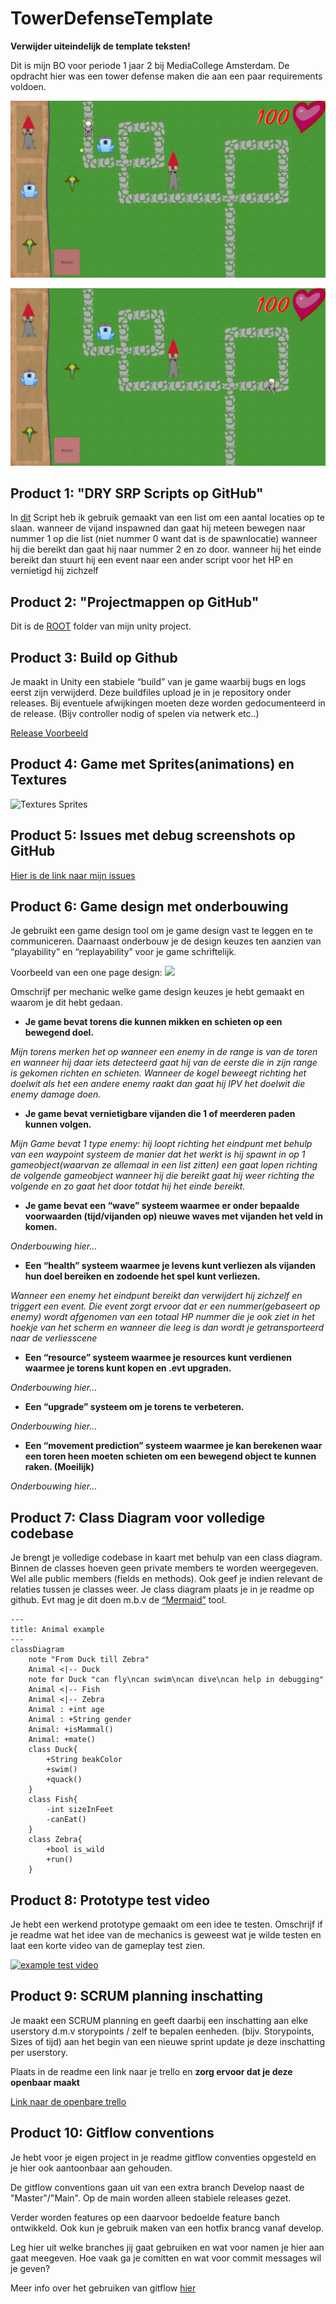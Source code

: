 # TowerDefenseTemplate


 **Verwijder uiteindelijk de template teksten!**

Dit is mijn BO voor periode 1 jaar 2 bij MediaCollege Amsterdam.
De opdracht hier was een tower defense maken die aan een paar requirements voldoen.

![really my game](/readmeVisuals/InGameScreenShot1.png)

![also my game](/readmeVisuals/InGameScreenShot2.png)


## Product 1: "DRY SRP Scripts op GitHub"

In [dit](/Tower%20Defense/Assets/Scripts/PathFinding/Pathing.cs) Script heb ik gebruik gemaakt van een list om een aantal locaties op te slaan.
wanneer de vijand inspawned dan gaat hij meteen bewegen naar nummer 1 op die list (niet nummer 0 want dat is de spawnlocatie) wanneer hij die bereikt dan gaat hij naar nummer 2 en zo door.
wanneer hij het einde bereikt dan stuurt hij een event naar een ander script voor het HP en vernietigd hij zichzelf


## Product 2: "Projectmappen op GitHub"

Dit is de [ROOT](/Tower%20Defense/) folder van mijn unity project.


## Product 3: Build op Github

Je maakt in Unity een stabiele “build” van je game waarbij bugs en logs eerst zijn verwijderd. Deze buildfiles upload je in je repository onder releases.  Bij eventuele afwijkingen moeten deze worden gedocumenteerd in de release. (Bijv controller nodig of spelen via netwerk etc..) 

[Release Voorbeeld](https://github.com/erwinhenraat/TowerDefenseTemplate/releases)

## Product 4: Game met Sprites(animations) en Textures 

![Textures Sprites](readmeVisuals/texturesSprites.gif)

## Product 5: Issues met debug screenshots op GitHub 

[Hier is de link naar mijn issues](https://github.com/TylerVermeulen/Tower-Defense/issues)

## Product 6: Game design met onderbouwing 

Je gebruikt een game design tool om je game design vast te leggen en te communiceren. Daarnaast onderbouw je de design keuzes ten aanzien van “playability” en “replayability” voor je game schriftelijk. 

Voorbeeld van een one page design:
![](https://external-preview.redd.it/48mnMpA0TbiihGo4HsJiWrJhK72xeTRwV2o70_AKilw.jpg?auto=webp&s=3a1ae18f0e4fba7a465643987cbe9cf409466e53)

Omschrijf per mechanic welke game design keuzes je hebt gemaakt en waarom je dit hebt gedaan.

*  **Je game bevat torens die kunnen mikken en schieten op een bewegend doel.** 

*Mijn torens merken het op wanneer een enemy in de range is van de toren en wanneer hij daar iets detecteerd gaat hij van de eerste die in zijn range is gekomen richten en schieten. Wanneer de kogel beweegt richting het doelwit als het een andere enemy raakt dan gaat hij IPV het doelwit die enemy damage doen.*

*  **Je game bevat vernietigbare vijanden die 1 of meerderen paden kunnen volgen.**  

*Mijn Game bevat 1 type enemy: 
hij loopt richting het eindpunt met behulp van een waypoint systeem de manier dat het werkt is hij spawnt in op 1 gameobject(waarvan ze allemaal in een list zitten) een gaat lopen richting de volgende gameobject wanneer hij die bereikt gaat hij weer richting the volgende en zo gaat het door totdat hij het einde bereikt.*

*  **Je game bevat een “wave” systeem waarmee er onder bepaalde voorwaarden (tijd/vijanden op) nieuwe waves met vijanden het veld in komen.**

*Onderbouwing hier...*

*  **Een “health” systeem waarmee je levens kunt verliezen als vijanden hun doel bereiken en zodoende het spel kunt verliezen.** 

*Wanneer een enemy het eindpunt bereikt dan verwijdert hij zichzelf en triggert een event. Die event zorgt ervoor dat er een nummer(gebaseert op enemy) wordt afgenomen van een totaal HP nummer die je ook ziet in het hoekje van het scherm en wanneer die leeg is dan wordt je getransporteerd naar de verliesscene*

*  **Een “resource” systeem waarmee je resources kunt verdienen waarmee je torens kunt kopen en .evt upgraden.**

*Onderbouwing hier...*

*  **Een “upgrade” systeem om je torens te verbeteren.**

*Onderbouwing hier...*

*  **Een “movement prediction” systeem waarmee je kan berekenen waar een toren heen moeten schieten om een bewegend object te kunnen raken. (Moeilijk)**

*Onderbouwing hier...*

## Product 7: Class Diagram voor volledige codebase 

Je brengt je volledige codebase in kaart met behulp van een class diagram. Binnen de classes hoeven geen private members te worden weergegeven. Wel alle public members (fields en methods). Ook geef je indien relevant de relaties tussen je classes weer. Je class diagram plaats je in je readme op github. Evt mag je dit doen m.b.v de [“Mermaid”](https://mermaid.js.org/syntax/classDiagram.html) tool.


```mermaid
---
title: Animal example
---
classDiagram
    note "From Duck till Zebra"
    Animal <|-- Duck
    note for Duck "can fly\ncan swim\ncan dive\ncan help in debugging"
    Animal <|-- Fish
    Animal <|-- Zebra
    Animal : +int age
    Animal : +String gender
    Animal: +isMammal()
    Animal: +mate()
    class Duck{
        +String beakColor
        +swim()
        +quack()
    }
    class Fish{
        -int sizeInFeet
        -canEat()
    }
    class Zebra{
        +bool is_wild
        +run()
    }

```

## Product 8: Prototype test video
Je hebt een werkend prototype gemaakt om een idee te testen. Omschrijf if je readme wat het idee van de mechanics is geweest wat je wilde testen en laat een korte video van de gameplay test zien. 

[![example test video](https://ucarecdn.com/dbdc3ad0-f375-40ad-8987-9e6451b28b50/)](https://www.youtube.com/watch?v=CzzRML1swF0)

## Product 9: SCRUM planning inschatting 

Je maakt een SCRUM planning en geeft daarbij een inschatting aan elke userstory d.m.v storypoints / zelf te bepalen eenheden. (bijv. Storypoints, Sizes of tijd) aan het begin van een nieuwe sprint update je deze inschatting per userstory. 

Plaats in de readme een link naar je trello en **zorg ervoor dat je deze openbaar maakt**

[Link naar de openbare trello](https://trello.com/b/w60wkKSU/examen-paraphrenia)

## Product 10: Gitflow conventions

Je hebt voor je eigen project in je readme gitflow conventies opgesteld en je hier ook aantoonbaar aan gehouden. 

De gitflow conventions gaan uit van een extra branch Develop naast de "Master"/"Main". Op de main worden alleen stabiele releases gezet.

Verder worden features op een daarvoor bedoelde feature banch ontwikkeld. Ook kun je gebruik maken van een hotfix brancg vanaf develop.

Leg hier uit welke branches jij gaat gebruiken en wat voor namen je hier aan gaat meegeven. Hoe vaak ga je comitten en wat voor commit messages wil je geven?

Meer info over het gebruiken van gitflow [hier](https://www.atlassian.com/git/tutorials/comparing-workflows/gitflow-workflow)

